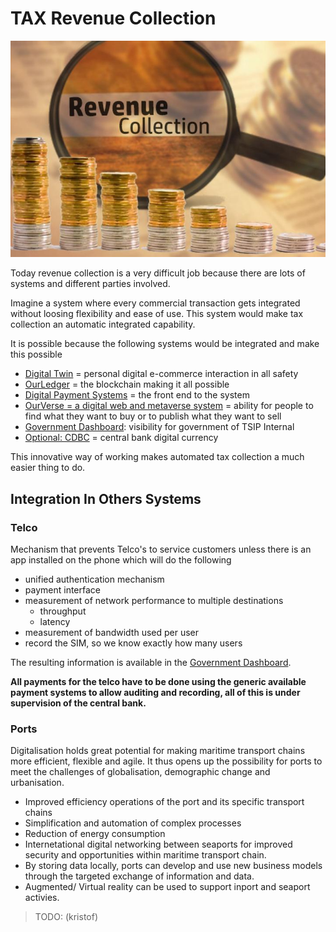 # TAX Revenue Collection

![](img/rev_collection.png)  

Today revenue collection is a very difficult job because there are lots of systems and different parties involved.

Imagine a system where every commercial transaction gets integrated without loosing flexibility and ease of use. This system would make tax collection an automatic integrated capability.

It is possible because the following systems would be integrated and make this possible

- [Digital Twin](/web4/architecture_highlevel/web4_digital_twin.md) = personal digital e-commerce interaction in all safety
- [OurLedger](/ourbackbone/ourledger/ourledger.md) = the blockchain making it all possible
- [Digital Payment Systems](psp.md) = the front end to the system
- [OurVerse = a digital web and metaverse system](/ourverse/ourverse.md) = ability for people to find what they want to buy or to publish what they want to sell
- [Government Dashboard](government_dashboard.md): visibility for government of TSIP Internal
- [Optional: CDBC](usecase_cbdc.md) = central bank digital currency 

This innovative way of working makes automated tax collection a much easier thing to do.

## Integration In Others Systems

### Telco

Mechanism that prevents Telco's to service customers unless there is an app installed on the phone which will do the following

- unified authentication mechanism
- payment interface
- measurement of network performance to multiple destinations
    - throughput
    - latency
- measurement of bandwidth used per user
- record the SIM, so we know exactly how many users

The resulting information is available in the [Government Dashboard](government_dashboard.md).

**All payments for the telco have to be done using the generic available payment systems to allow auditing and recording, all of this is under supervision of the central bank.**

### Ports

Digitalisation holds great potential for making maritime transport chains more efficient, flexible and agile. It thus opens up the possibility for ports to meet the challenges of globalisation, demographic change and urbanisation.

- Improved efficiency operations of the port and its specific transport chains
- Simplification and automation of complex processes
- Reduction of energy consumption
- Internetational digital networking between seaports for improved security and opportunities within maritime transport chain.
- By storing data locally, ports can develop and use new business models through the targeted exchange of information and data.
- Augmented/ Virtual reality can be used to support inport and seaport activies.

> TODO: (kristof)

